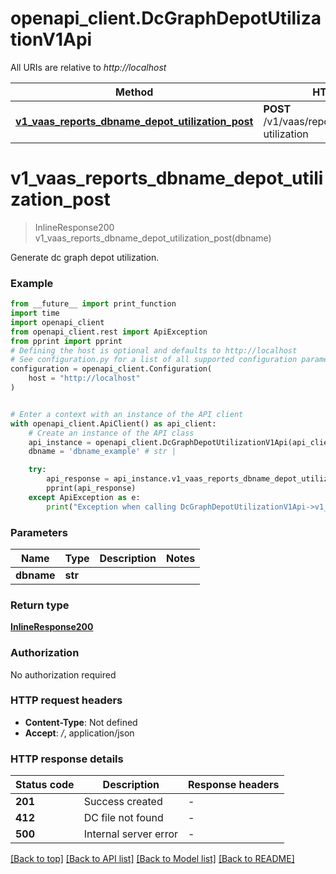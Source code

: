 # openapi_client.DcGraphDepotUtilizationV1Api

All URIs are relative to *http://localhost*

Method | HTTP request | Description
------------- | ------------- | -------------
[**v1_vaas_reports_dbname_depot_utilization_post**](DcGraphDepotUtilizationV1Api.md#v1_vaas_reports_dbname_depot_utilization_post) | **POST** /v1/vaas/reports/{dbname}/depot-utilization | 


# **v1_vaas_reports_dbname_depot_utilization_post**
> InlineResponse200 v1_vaas_reports_dbname_depot_utilization_post(dbname)



Generate dc graph depot utilization.

### Example

```python
from __future__ import print_function
import time
import openapi_client
from openapi_client.rest import ApiException
from pprint import pprint
# Defining the host is optional and defaults to http://localhost
# See configuration.py for a list of all supported configuration parameters.
configuration = openapi_client.Configuration(
    host = "http://localhost"
)


# Enter a context with an instance of the API client
with openapi_client.ApiClient() as api_client:
    # Create an instance of the API class
    api_instance = openapi_client.DcGraphDepotUtilizationV1Api(api_client)
    dbname = 'dbname_example' # str | 

    try:
        api_response = api_instance.v1_vaas_reports_dbname_depot_utilization_post(dbname)
        pprint(api_response)
    except ApiException as e:
        print("Exception when calling DcGraphDepotUtilizationV1Api->v1_vaas_reports_dbname_depot_utilization_post: %s\n" % e)
```

### Parameters

Name | Type | Description  | Notes
------------- | ------------- | ------------- | -------------
 **dbname** | **str**|  | 

### Return type

[**InlineResponse200**](InlineResponse200.md)

### Authorization

No authorization required

### HTTP request headers

 - **Content-Type**: Not defined
 - **Accept**: */*, application/json

### HTTP response details
| Status code | Description | Response headers |
|-------------|-------------|------------------|
**201** | Success created |  -  |
**412** | DC file not found |  -  |
**500** | Internal server error |  -  |

[[Back to top]](#) [[Back to API list]](../README.md#documentation-for-api-endpoints) [[Back to Model list]](../README.md#documentation-for-models) [[Back to README]](../README.md)

